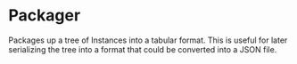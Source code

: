 # Packager

Packages up a tree of Instances into a tabular format. This is useful for
later serializing the tree into a format that could be converted into a
JSON file.
